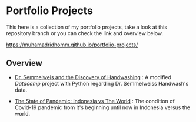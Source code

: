 # Portfolio Projects
This here is a collection of my portfolio projects, take a look at this repository branch or you can check the link and overview below.

https://muhamadridhomm.github.io/portfolio-projects/

## Overview

* [Dr. Semmelweis and the Discovery of Handwashing](https://github.com/muhamadridhomm/portfolio-projects/tree/main/projects/handwash_semmelweis) :
A  modified *Datacamp* project with Python regarding Dr. Semmelweiss Handwash's data.

* [The State of Pandemic: Indonesia vs The World](https://github.com/muhamadridhomm/portfolio-projects/tree/main/projects/pandemic_indonesia_vs_world) :
The condition of Covid-19 pandemic from it's beginning until now in Indonesia versus the world.

